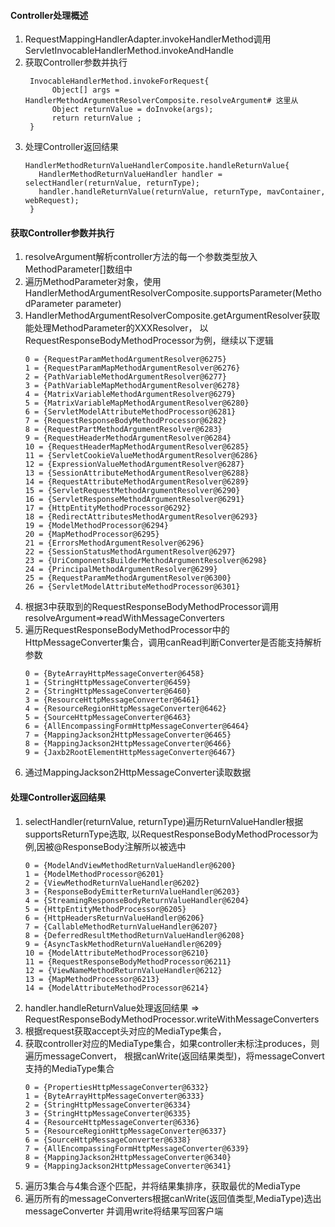 #### Controller处理概述
1. RequestMappingHandlerAdapter.invokeHandlerMethod调用ServletInvocableHandlerMethod.invokeAndHandle
2. 获取Controller参数并执行
    ```text
     InvocableHandlerMethod.invokeForRequest{
          Object[] args = HandlerMethodArgumentResolverComposite.resolveArgument# 这里从 
          Object returnValue = doInvoke(args);
          return returnValue ;
     }
    ```
3. 处理Controller返回结果
    ```text
    HandlerMethodReturnValueHandlerComposite.handleReturnValue{
       HandlerMethodReturnValueHandler handler = selectHandler(returnValue, returnType);
       handler.handleReturnValue(returnValue, returnType, mavContainer, webRequest);
     }
    ```
#### 获取Controller参数并执行
1. resolveArgument解析controller方法的每一个参数类型放入MethodParameter[]数组中
2. 遍历MethodParameter对象，使用HandlerMethodArgumentResolverComposite.supportsParameter(MethodParameter parameter)
3. HandlerMethodArgumentResolverComposite.getArgumentResolver获取能处理MethodParameter的XXXResolver，
   以RequestResponseBodyMethodProcessor为例，继续以下逻辑
    ```text
    0 = {RequestParamMethodArgumentResolver@6275} 
    1 = {RequestParamMapMethodArgumentResolver@6276} 
    2 = {PathVariableMethodArgumentResolver@6277} 
    3 = {PathVariableMapMethodArgumentResolver@6278} 
    4 = {MatrixVariableMethodArgumentResolver@6279} 
    5 = {MatrixVariableMapMethodArgumentResolver@6280} 
    6 = {ServletModelAttributeMethodProcessor@6281} 
    7 = {RequestResponseBodyMethodProcessor@6282} 
    8 = {RequestPartMethodArgumentResolver@6283} 
    9 = {RequestHeaderMethodArgumentResolver@6284} 
    10 = {RequestHeaderMapMethodArgumentResolver@6285} 
    11 = {ServletCookieValueMethodArgumentResolver@6286} 
    12 = {ExpressionValueMethodArgumentResolver@6287} 
    13 = {SessionAttributeMethodArgumentResolver@6288} 
    14 = {RequestAttributeMethodArgumentResolver@6289} 
    15 = {ServletRequestMethodArgumentResolver@6290} 
    16 = {ServletResponseMethodArgumentResolver@6291} 
    17 = {HttpEntityMethodProcessor@6292} 
    18 = {RedirectAttributesMethodArgumentResolver@6293} 
    19 = {ModelMethodProcessor@6294} 
    20 = {MapMethodProcessor@6295} 
    21 = {ErrorsMethodArgumentResolver@6296} 
    22 = {SessionStatusMethodArgumentResolver@6297} 
    23 = {UriComponentsBuilderMethodArgumentResolver@6298} 
    24 = {PrincipalMethodArgumentResolver@6299} 
    25 = {RequestParamMethodArgumentResolver@6300} 
    26 = {ServletModelAttributeMethodProcessor@6301} 
    ```
4. 根据3中获取到的RequestResponseBodyMethodProcessor调用resolveArgument=>readWithMessageConverters
5. 遍历RequestResponseBodyMethodProcessor中的HttpMessageConverter集合，调用canRead判断Converter是否能支持解析参数
    ```text
    0 = {ByteArrayHttpMessageConverter@6458} 
    1 = {StringHttpMessageConverter@6459} 
    2 = {StringHttpMessageConverter@6460} 
    3 = {ResourceHttpMessageConverter@6461} 
    4 = {ResourceRegionHttpMessageConverter@6462} 
    5 = {SourceHttpMessageConverter@6463} 
    6 = {AllEncompassingFormHttpMessageConverter@6464} 
    7 = {MappingJackson2HttpMessageConverter@6465} 
    8 = {MappingJackson2HttpMessageConverter@6466} 
    9 = {Jaxb2RootElementHttpMessageConverter@6467} 
    ``` 
6. 通过MappingJackson2HttpMessageConverter读取数据
#### 处理Controller返回结果
1. selectHandler(returnValue, returnType)遍历ReturnValueHandler根据supportsReturnType选取,
   以RequestResponseBodyMethodProcessor为例,因被@ResponseBody注解所以被选中
    ```text
    0 = {ModelAndViewMethodReturnValueHandler@6200} 
    1 = {ModelMethodProcessor@6201} 
    2 = {ViewMethodReturnValueHandler@6202} 
    3 = {ResponseBodyEmitterReturnValueHandler@6203} 
    4 = {StreamingResponseBodyReturnValueHandler@6204} 
    5 = {HttpEntityMethodProcessor@6205} 
    6 = {HttpHeadersReturnValueHandler@6206} 
    7 = {CallableMethodReturnValueHandler@6207} 
    8 = {DeferredResultMethodReturnValueHandler@6208} 
    9 = {AsyncTaskMethodReturnValueHandler@6209} 
    10 = {ModelAttributeMethodProcessor@6210} 
    11 = {RequestResponseBodyMethodProcessor@6211} 
    12 = {ViewNameMethodReturnValueHandler@6212} 
    13 = {MapMethodProcessor@6213} 
    14 = {ModelAttributeMethodProcessor@6214} 
    ```
2. handler.handleReturnValue处理返回结果 => RequestResponseBodyMethodProcessor.writeWithMessageConverters
3. 根据request获取accept头对应的MediaType集合，
4. 获取controller对应的MediaType集合，如果controller未标注produces，则遍历messageConvert，
   根据canWrite(返回结果类型)，将messageConvert支持的MediaType集合
    ```text
    0 = {PropertiesHttpMessageConverter@6332} 
    1 = {ByteArrayHttpMessageConverter@6333} 
    2 = {StringHttpMessageConverter@6334} 
    3 = {StringHttpMessageConverter@6335} 
    4 = {ResourceHttpMessageConverter@6336} 
    5 = {ResourceRegionHttpMessageConverter@6337} 
    6 = {SourceHttpMessageConverter@6338} 
    7 = {AllEncompassingFormHttpMessageConverter@6339} 
    8 = {MappingJackson2HttpMessageConverter@6340} 
    9 = {MappingJackson2HttpMessageConverter@6341} 
    ```
5. 遍历3集合与4集合逐个匹配，并将结果集排序，获取最优的MediaType
6. 遍历所有的messageConverters根据canWrite(返回值类型,MediaType)选出messageConverter
   并调用write将结果写回客户端






